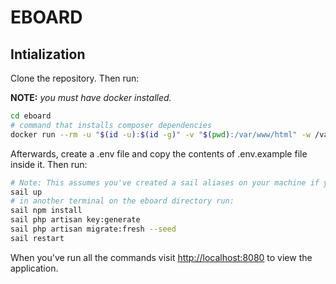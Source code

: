 # EBOARD

## Intialization

Clone the repository. Then run:

**NOTE:** _you must have docker installed._

```bash
cd eboard
# command that installs composer dependencies
docker run --rm -u "$(id -u):$(id -g)" -v "$(pwd):/var/www/html" -w /var/www/html \laravelsail/php82-composer:latest composer install --ignore-platform-reqs
```

Afterwards, create a .env file and copy the contents of .env.example file inside it. Then run:

```bash
# Note: This assumes you've created a sail aliases on your machine if you haven't you can use ./vendor/bin/sail or create a sail alias. Please refer to laravel sail documentation for instructions on how to do this.
sail up
# in another terminal on the eboard directory run:
sail npm install
sail php artisan key:generate
sail php artisan migrate:fresh --seed
sail restart
```

When you've run all the commands visit <http://localhost:8080> to view the application.
